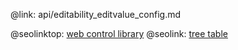 @link: api/editability_editvalue_config.md

@seolinktop: [web control library](https://webix.com)
@seolink: [tree table](https://webix.com/widget/treetable/)